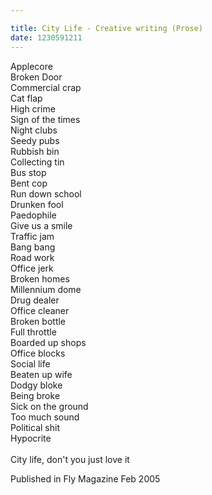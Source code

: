 ```yaml
---

title: City Life - Creative writing (Prose)
date: 1230591211
---
```

Applecore<br>Broken Door<br>Commercial crap<br>Cat flap<br>High crime<br>Sign of the times<br>Night clubs<br>Seedy pubs<br>Rubbish bin<br>Collecting tin<br>Bus stop<br>Bent cop<br>Run down school<br>Drunken fool<br>Paedophile<br>Give us a smile<br>Traffic jam<br>Bang bang<br>Road work<br>Office jerk<br>Broken homes<br>Millennium dome<br>Drug dealer<br>Office cleaner<br>Broken bottle<br>Full throttle<br>Boarded up shops<br>Office blocks<br>Social life<br>Beaten up wife<br>Dodgy bloke<br>Being broke<br>Sick on the ground<br>Too much sound<br>Political shit<br>Hypocrite<br><br>City life, don't you just love it<br>


Published in Fly Magazine Feb 2005
